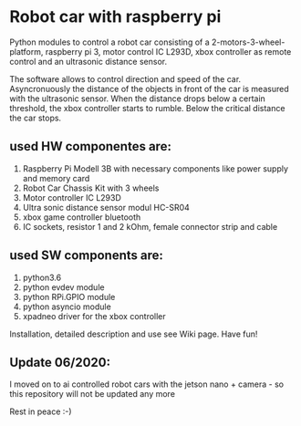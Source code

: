# Robot car with raspberry pi
Python modules to control a robot car consisting of a 2-motors-3-wheel-platform, raspberry pi 3, motor control IC L293D, xbox controller as remote control and an ultrasonic distance sensor.

The software allows to control direction and speed of the car. Asyncronuously the distance of the objects in front of the car is measured with the ultrasonic sensor. When the distance drops below a certain threshold, the xbox controller starts to rumble. Below the critical distance the car stops.

## used HW componentes are:
1. Raspberry Pi Modell 3B with necessary components like power supply and memory card
2. Robot Car Chassis Kit with 3 wheels
3. Motor controller IC L293D
4. Ultra sonic distance sensor modul HC-SR04
5. xbox game controller bluetooth 
6. IC sockets, resistor 1 and 2 kOhm, female connector strip and cable

## used SW components are:
1. python3.6
2. python evdev module
3. python RPi.GPIO module 
4. python asyncio module
5. xpadneo driver for the xbox controller

Installation, detailed description and use see Wiki page.
Have fun!

## Update 06/2020:

I moved on to ai controlled robot cars with the jetson nano + camera - so this repository will not be updated any more

Rest in peace :-)
